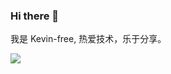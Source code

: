### Hi there 👋

我是 Kevin-free, 热爱技术，乐于分享。

<a target='_blank' href="https://github.com/Kevin-free">
  <img style="display:inline;margin:initial;max-height:140px" src="https://github-readme-stats.vercel.app/api?username=Kevin-free&count_private=true&hide=prs,contribs&show_icons=true" />
</a>
